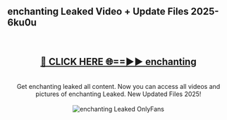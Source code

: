 <h2>enchanting Leaked Video + Update Files 2025- 6ku0u</h2>
<br>
<div align="center">
<h2><a href="https://libra.edu.pl?enchanting" rel="nofollow">🔴 CLICK HERE 🌐==►► enchanting</a></h2>
<br>
Get enchanting leaked all content. Now you can access all videos and pictures of enchanting Leaked. New Updated Files 2025!
<br>
<br>
<a href="https://libra.edu.pl?enchanting" rel="nofollow" data-target="animated-image.originalLink"><img src="https://i.ibb.co.com/WyWwxjT/player-gif2.gif" alt="enchanting Leaked OnlyFans" style="max-width: 100%; display: inline-block;" data-target="animated-image.originalImage"></a>
</div>
<br>